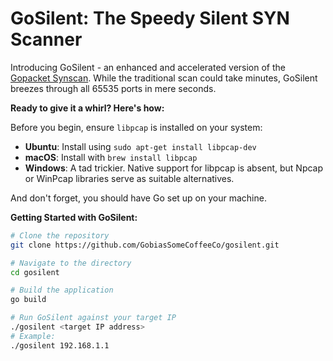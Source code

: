 # GoSilent: The Speedy Silent SYN Scanner

Introducing GoSilent - an enhanced and accelerated version of the [Gopacket Synscan](https://github.com/google/gopacket/blob/master/examples/synscan/main.go). While the traditional scan could take minutes, GoSilent breezes through all 65535 ports in mere seconds.

**Ready to give it a whirl? Here's how:**

Before you begin, ensure `libpcap` is installed on your system:

- **Ubuntu**: Install using `sudo apt-get install libpcap-dev`
- **macOS**: Install with `brew install libpcap`
- **Windows**: A tad trickier. Native support for libpcap is absent, but Npcap or WinPcap libraries serve as suitable alternatives.

And don't forget, you should have Go set up on your machine.

**Getting Started with GoSilent:**

```bash
# Clone the repository
git clone https://github.com/GobiasSomeCoffeeCo/gosilent.git

# Navigate to the directory
cd gosilent

# Build the application
go build

# Run GoSilent against your target IP
./gosilent <target IP address>
# Example:
./gosilent 192.168.1.1
```

